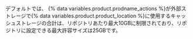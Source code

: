 デフォルトでは、 {% data variables.product.prodname_actions %}が外部ストレージで{% data variables.product.product_location %}に使用するキャッシュストレージの合計は、リポジトリあたり最大10GBに制限されており、リポジトリに設定できる最大許容サイズは25GBです。